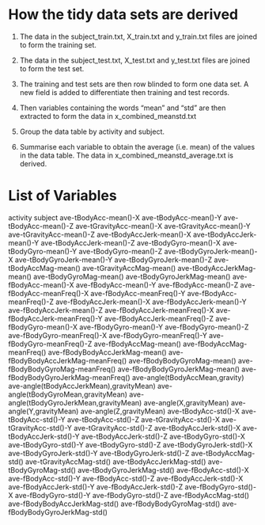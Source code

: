 How the tidy data sets are derived
===================================
1. The data in the subject_train.txt, X_train.txt and y_train.txt files are joined to form the training set. 

2. The data in the subject_test.txt, X_test.txt and y_test.txt files are joined to form the test set.

3. The training and test sets are then row blinded to form one data set. A new field is added to differentiate then training and test records.

4. Then variables containing the words “mean” and “std” are then extracted to form the data in x_combined_meanstd.txt

5. Group the data table by activity and subject.

6. Summarise each variable to obtain the average (i.e. mean) of the values in the data table. The data in x_combined_meanstd_average.txt is derived.

List of Variables
==================
activity
subject
ave-tBodyAcc-mean()-X
ave-tBodyAcc-mean()-Y
ave-tBodyAcc-mean()-Z
ave-tGravityAcc-mean()-X
ave-tGravityAcc-mean()-Y
ave-tGravityAcc-mean()-Z
ave-tBodyAccJerk-mean()-X
ave-tBodyAccJerk-mean()-Y
ave-tBodyAccJerk-mean()-Z
ave-tBodyGyro-mean()-X
ave-tBodyGyro-mean()-Y
ave-tBodyGyro-mean()-Z
ave-tBodyGyroJerk-mean()-X
ave-tBodyGyroJerk-mean()-Y
ave-tBodyGyroJerk-mean()-Z
ave-tBodyAccMag-mean()
ave-tGravityAccMag-mean()
ave-tBodyAccJerkMag-mean()
ave-tBodyGyroMag-mean()
ave-tBodyGyroJerkMag-mean()
ave-fBodyAcc-mean()-X
ave-fBodyAcc-mean()-Y
ave-fBodyAcc-mean()-Z
ave-fBodyAcc-meanFreq()-X
ave-fBodyAcc-meanFreq()-Y
ave-fBodyAcc-meanFreq()-Z
ave-fBodyAccJerk-mean()-X
ave-fBodyAccJerk-mean()-Y
ave-fBodyAccJerk-mean()-Z
ave-fBodyAccJerk-meanFreq()-X
ave-fBodyAccJerk-meanFreq()-Y
ave-fBodyAccJerk-meanFreq()-Z
ave-fBodyGyro-mean()-X
ave-fBodyGyro-mean()-Y
ave-fBodyGyro-mean()-Z
ave-fBodyGyro-meanFreq()-X
ave-fBodyGyro-meanFreq()-Y
ave-fBodyGyro-meanFreq()-Z
ave-fBodyAccMag-mean()
ave-fBodyAccMag-meanFreq()
ave-fBodyBodyAccJerkMag-mean()
ave-fBodyBodyAccJerkMag-meanFreq()
ave-fBodyBodyGyroMag-mean()
ave-fBodyBodyGyroMag-meanFreq()
ave-fBodyBodyGyroJerkMag-mean()
ave-fBodyBodyGyroJerkMag-meanFreq()
ave-angle(tBodyAccMean,gravity)
ave-angle(tBodyAccJerkMean),gravityMean)
ave-angle(tBodyGyroMean,gravityMean)
ave-angle(tBodyGyroJerkMean,gravityMean)
ave-angle(X,gravityMean)
ave-angle(Y,gravityMean)
ave-angle(Z,gravityMean)
ave-tBodyAcc-std()-X
ave-tBodyAcc-std()-Y
ave-tBodyAcc-std()-Z
ave-tGravityAcc-std()-X
ave-tGravityAcc-std()-Y
ave-tGravityAcc-std()-Z
ave-tBodyAccJerk-std()-X
ave-tBodyAccJerk-std()-Y
ave-tBodyAccJerk-std()-Z
ave-tBodyGyro-std()-X
ave-tBodyGyro-std()-Y
ave-tBodyGyro-std()-Z
ave-tBodyGyroJerk-std()-X
ave-tBodyGyroJerk-std()-Y
ave-tBodyGyroJerk-std()-Z
ave-tBodyAccMag-std()
ave-tGravityAccMag-std()
ave-tBodyAccJerkMag-std()
ave-tBodyGyroMag-std()
ave-tBodyGyroJerkMag-std()
ave-fBodyAcc-std()-X
ave-fBodyAcc-std()-Y
ave-fBodyAcc-std()-Z
ave-fBodyAccJerk-std()-X
ave-fBodyAccJerk-std()-Y
ave-fBodyAccJerk-std()-Z
ave-fBodyGyro-std()-X
ave-fBodyGyro-std()-Y
ave-fBodyGyro-std()-Z
ave-fBodyAccMag-std()
ave-fBodyBodyAccJerkMag-std()
ave-fBodyBodyGyroMag-std()
ave-fBodyBodyGyroJerkMag-std()
